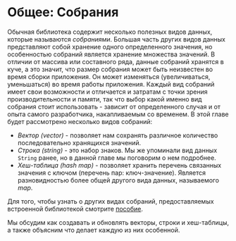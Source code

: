 # Общее: Собрания

Обычная библиотека содержит несколько полезных видов данных, которые называются *собраниями*. Большая часть других видов данных представляют собой хранение одного определенного значения, но особенностью собраний является хранение множества значений. В отличии от массива или составного ряда, данные собраний хранятся в куче, а это значит, что размер собрания может быть неизвестен во время сборки приложения. Он может изменяться (увеличиваться, уменьшаться) во время работы приложения. Каждый вид собраний имеет свои возможности и отличается и затратам с точки зрения производительности и памяти, так что выбор какой именно вид собрания стоит использовать - зависит от определенного случая и от опыта самого разработчика, накапливаемым со временем. В этой главе будет рассмотрено несколько видов собраний:

- *Вектор (vector)* - позволяет нам сохранять различное количество последовательно хранящихся значений.
- *Строка (string)* - это набор знаков. Мы же упоминали вид данных `String` ранее, но в данной главе мы поговорим о нем подробнее.
- *Хеш-таблица (hash map)* - позволяет хранить перечень связанных значения с ключом (перечень пар: ключ-значение). Является разновидностью более общей другого вида данных, называемого *map*.

Для того, чтобы узнать о других видах собраний, предоставляемых встроенной библиотекой смотрите [пособие](https://doc.rust-lang.org/std/collections/index.html).

Мы обсудим как создавать и обновлять векторы, строки и хеш-таблицы, а также объясним что делает каждую из них особенной.


